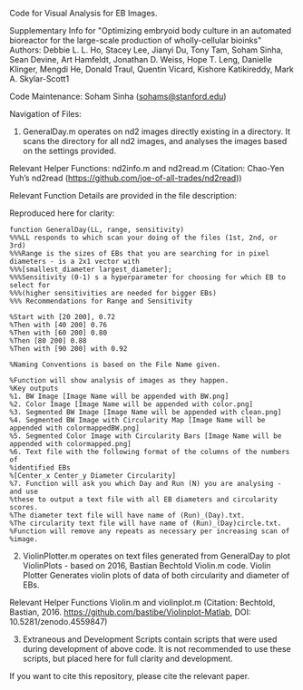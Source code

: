 Code for Visual Analysis for EB Images. 

Supplementary Info for "Optimizing embryoid body culture in an automated bioreactor for the large-scale production of wholly-cellular bioinks" 
Authors: Debbie L. L. Ho, Stacey Lee, Jianyi Du, Tony Tam, Soham Sinha, Sean Devine, Art Hamfeldt, Jonathan D. Weiss, Hope T. Leng, Danielle Klinger, Mengdi He, Donald Traul, Quentin Vicard, Kishore Katikireddy, Mark A. Skylar-Scott1

Code Maintenance: Soham Sinha (sohams@stanford.edu)

Navigation of Files:

1. GeneralDay.m operates on nd2 images directly existing in a directory. It scans the directory for all nd2 images, and analyses the images based on the settings provided. 

Relevant Helper Functions: nd2info.m and nd2read.m (Citation: Chao-Yen Yuh’s nd2read (https://github.com/joe-of-all-trades/nd2read))






Relevant Function Details are provided in the file description: 

Reproduced here for clarity:
```
function GeneralDay(LL, range, sensitivity)
%%%LL responds to which scan your doing of the files (1st, 2nd, or 3rd)
%%%Range is the sizes of EBs that you are searching for in pixel diameters - is a 2x1 vector with
%%%[smallest_diameter largest_diameter];
%%%Sensitivity (0-1) s a hyperparameter for choosing for which EB to select for
%%%(higher sensitivities are needed for bigger EBs)
%%% Recommendations for Range and Sensitivity

%Start with [20 200], 0.72
%Then with [40 200] 0.76
%Then with [60 200] 0.80
%Then [80 200] 0.88
%Then with [90 200] with 0.92

%Naming Conventions is based on the File Name given. 

%Function will show analysis of images as they happen. 
%Key outputs 
%1. BW Image [Image Name will be appended with BW.png]
%2. Color Image [Image Name will be appended with color.png]
%3. Segmented BW Image [Image Name will be appended with clean.png]
%4. Segmented BW Image with Circularity Map [Image Name will be appended with colormappedBW.png]
%5. Segmented Color Image with Circularity Bars [Image Name will be appended with colormapped.png]
%6. Text file with the following format of the columns of the numbers of
%identified EBs
%[Center_x Center_y Diameter Circularity]
%7. Function will ask you which Day and Run (N) you are analysing - and use
%these to output a text file with all EB diameters and circularity scores.
%The diameter text file will have name of (Run)_(Day).txt.
%The circularity text file will have name of (Run)_(Day)circle.txt.
%Function will remove any repeats as necessary per increasing scan of
%image. 

```

2. ViolinPlotter.m operates on text files generated from GeneralDay to plot ViolinPlots - based on  2016, Bastian Bechtold Violin.m code. Violin Plotter Generates violin plots of data of both circularity and diameter of EBs. 

Relevant Helper Functions Violin.m and violinplot.m (Citation: Bechtold, Bastian, 2016. https://github.com/bastibe/Violinplot-Matlab, DOI: 10.5281/zenodo.4559847)

3. Extraneous and Development Scripts contain scripts that were used during development of above code. It is not recommended to use these scripts, but placed here for full clarity and development. 

If you want to cite this repository, please cite the relevant paper.